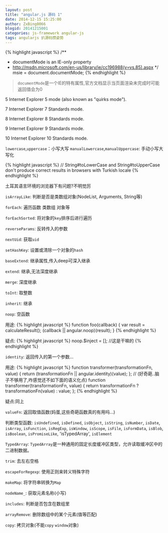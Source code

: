 ```yaml
---
layout: post
title: "angular.js 源码 1"
date: 2014-12-15 15:25:00
author: ZxBing0066
blogid: 20141215001
categories: js-framework angular-js
tags: angularjs 扒源码攒姿势
---
```



{% highlight javascript %}
/**
 * documentMode is an IE-only property
 * http://msdn.microsoft.com/en-us/library/ie/cc196988(v=vs.85).aspx
 */
msie = document.documentMode;
{% endhighlight %}

>`documentMode`是一个IE的特有属性,官方文档显示当页面渲染未完成时可能返回值会为0

5 Internet Explorer 5 mode (also known as "quirks mode").

7 Internet Explorer 7 Standards mode.

8 Internet Explorer 8 Standards mode.

9 Internet Explorer 9 Standards mode.

10 Internet Explorer 10 Standards mode.

`lowercase`,`uppercase`：小写大写
`manualLowercase`,`manualUppercase`: 手动小写大写化

{% highlight javascript %}
// String#toLowerCase and String#toUpperCase don't produce correct results in browsers with Turkish locale
{% endhighlight %}

土耳其语言环境的浏览器下有问题?不明觉厉

`isArrayLike`: 判断是否是类数组对象(NodeList, Arguments, String等)

`forEach`: 遍历函数 类数组 对象等

`forEachSorted`: 将对象的`key`排序后进行遍历

`reverseParams`: 反转传入的参数

`nextUid`: 获取`uid`

`setHashKey`: 设置或清除一个对象的`hash`

`baseExtend`: 继承属性,传入deep可深入继承

`extend`: 继承,无法深度继承

`merge`: 深度继承

`toInt`: 取整数

`inherit`: 继承

`noop`: 空函数

用途:
{% highlight javascript %}
function foo(callback) {
	var result = calculateResult();
	(callback || angular.noop)(result);
}
{% endhighlight %}

疑点:
{% highlight javascript %}
noop.$inject = []; //这是干嘛的
{% endhighlight %}

`identity`: 返回传入的第一个参数...

用途:
{% highlight javascript %}
function transformer(transformationFn, value) {
	return (transformationFn || angular.identity)(value);
};
// (好奇葩..脑子不够用了,咋感觉还不如下面的语义化点)
function transformer(transformationFn, value) {
	return transformationFn ? transformationFn(value) : value;
};
{% endhighlight %}

疑点:同上

`valueFn`: 返回取值函数(妈蛋,这些奇葩函数真的有用吗...)

判断类型函数: `isUndefined`, `isDefined`, `isObject`, `isString`, `isNumber`, `isDate`, `isArray`, `isFunction`, `isRegExp`, `isWindow`, `isScope`, `isFile`, `isFormData`, `isBlob`, `isBoolean`, `isPromiseLike`, 'isTypedArray', `isElement`

`TypedArray`: `TypedArray`是一种通用的固定长度缓冲区类型，允许读取缓冲区中的二进制数据。

`trim`: 去左右空格

`escapeForRegexp`: 使用正则来转义特殊字符

`makeMap`: 将字符串转换为`Map`

`nodeName_`: 获取元素名称(小写)

`includes`: 判断是否包含在数组里

`arrayRemove`: 删除数组中的某个元素(值等匹配)

`copy`: 拷贝对象(不能`copy` `window`对象)